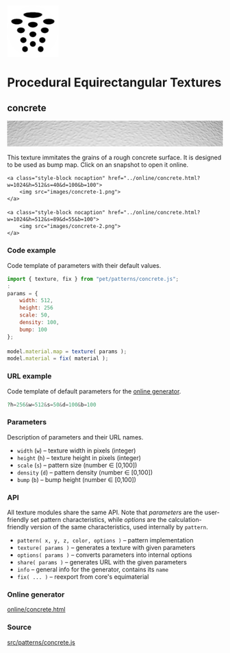 <img class="logo" src="../assets/logo/logo.png">


# Procedural Equirectangular Textures


## concrete
<img src="images/concrete.jpg">

This texture immitates the grains of a rough concrete 
surface. It is designed to be used as bump map. Click on an
snapshot to open it online.

<p class="gallery">

	<a class="style-block nocaption" href="../online/concrete.html?w=1024&h=512&s=40&d=100&b=100">
		<img src="images/concrete-1.png">
	</a>

	<a class="style-block nocaption" href="../online/concrete.html?w=1024&h=512&s=89&d=55&b=100">
		<img src="images/concrete-2.png">
	</a>

</p>


### Code example

Code template of parameters with their default values.

```js
import { texture, fix } from "pet/patterns/concrete.js";
:
params = {
	width: 512,
	height: 256
	scale: 50,
	density: 100,
	bump: 100
};

model.material.map = texture( params );
model.material = fix( material );
```

### URL example

Code template of default parameters for the [online generator](../online/concrete.html).

```php
?h=256&w=512&s=50&d=100&b=100
```

### Parameters

Description of parameters and their URL names.

* `width` (`w`) &ndash; texture width in pixels (integer)
* `height` (`h`) &ndash; texture height in pixels (integer)
* `scale` (`s`) &ndash; pattern size (number &#x2208; [0,100])
* `density` (`d`) &ndash; pattern density (number &#x2208; [0,100])
* `bump` (`b`) &ndash; bump height (number &#x2208; [0,100])


### API

All texture modules share the same API. Note that *parameters*
are the user-friendly set pattern characteristics, while
*options* are the calculation-friendly version of the same
characteristics, used internally by `pattern`.

* `pattern( x, y, z, color, options )` &ndash; pattern implementation
* `texture( params )` &ndash; generates a texture with given parameters
* `options( params )` &ndash; converts parameters into internal options
* `share( params )` &ndash; generates URL with the given parameters
* `info` &ndash; general info for the generator, contains its `name`
* `fix( ... )` &ndash; reexport from core's equimaterial


### Online generator

[online/concrete.html](../online/concrete.html)

### Source

[src/patterns/concrete.js](https://github.com/boytchev/texture-generator/blob/main/src/patterns/concrete.js)


